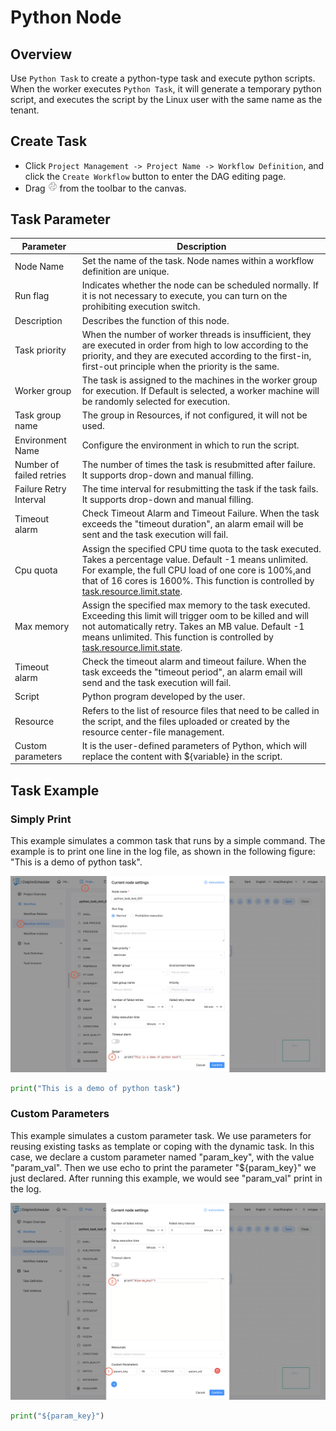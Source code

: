 # Python Node

## Overview

Use `Python Task` to create a python-type task and execute python scripts. When the worker executes `Python Task`,
it will generate a temporary python script, and executes the script by the Linux user with the same name as the tenant.

## Create Task

- Click `Project Management -> Project Name -> Workflow Definition`, and click the `Create Workflow` button to enter the DAG editing page.
- Drag <img src="../../../../img/tasks/icons/python.png" width="15"/> from the toolbar to the canvas.

## Task Parameter

| **Parameter** | **Description** |
| ------- | ---------- |
| Node Name | Set the name of the task. Node names within a workflow definition are unique. |
| Run flag | Indicates whether the node can be scheduled normally. If it is not necessary to execute, you can turn on the prohibiting execution switch. |
| Description | Describes the function of this node. |
| Task priority | When the number of worker threads is insufficient, they are executed in order from high to low according to the priority, and they are executed according to the first-in, first-out principle when the priority is the same. |
| Worker group | The task is assigned to the machines in the worker group for execution. If Default is selected, a worker machine will be randomly selected for execution. |
| Task group name | The group in Resources, if not configured, it will not be used. | 
| Environment Name | Configure the environment in which to run the script. |
| Number of failed retries | The number of times the task is resubmitted after failure. It supports drop-down and manual filling. | 
| Failure Retry Interval | The time interval for resubmitting the task if the task fails. It supports drop-down and manual filling. | 
| Timeout alarm | Check Timeout Alarm and Timeout Failure. When the task exceeds the "timeout duration", an alarm email will be sent and the task execution will fail. |
| Cpu quota | Assign the specified CPU time quota to the task executed. Takes a percentage value. Default -1 means unlimited. For example, the full CPU load of one core is 100%,and that of 16 cores is 1600%. This function is controlled by [task.resource.limit.state](../../architecture/configuration.md). |
| Max memory | Assign the specified max memory to the task executed. Exceeding this limit will trigger oom to be killed and will not automatically retry. Takes an MB value. Default -1 means unlimited. This function is controlled by [task.resource.limit.state](../../architecture/configuration.md). |
| Timeout alarm | Check the timeout alarm and timeout failure. When the task exceeds the "timeout period", an alarm email will send and the task execution will fail. |
| Script | Python program developed by the user. |
| Resource | Refers to the list of resource files that need to be called in the script, and the files uploaded or created by the resource center-file management. |
| Custom parameters | It is the user-defined parameters of Python, which will replace the content with \${variable} in the script. |

## Task Example

### Simply Print

This example simulates a common task that runs by a simple command. The example is to print one line in the log file, as shown in the following figure:
"This is a demo of python task".

![demo-python-simple](../../../../img/tasks/demo/python_ui_next.jpg)

```python
print("This is a demo of python task")
```

### Custom Parameters

This example simulates a custom parameter task. We use parameters for reusing existing tasks as template or coping with the dynamic task. In this case,
we declare a custom parameter named "param_key", with the value "param_val". Then we use echo to print the parameter "${param_key}" we just declared.
After running this example, we would see "param_val" print in the log.

![demo-python-custom-param](../../../../img/tasks/demo/python_custom_param_ui_next.jpg)

```python
print("${param_key}")
```

